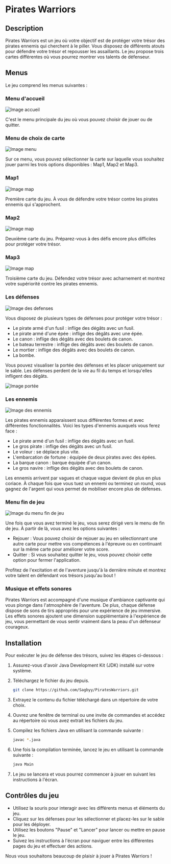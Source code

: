 # Pirates Warriors
## Description

Pirates Warriors est un jeu où votre objectif est de protéger votre trésor des pirates ennemis qui cherchent à le piller. Vous disposez de différents atouts pour défendre votre trésor et repousser les assaillants. Le jeu propose trois cartes différentes où vous pourrez montrer vos talents de défenseur.

## Menus

Le jeu comprend les menus suivantes :

### Menu d'accueil

![Image accueil](/assets/Images/readmeImages/image1.png)

C'est le menu principale du jeu où vous pouvez choisir de jouer ou de quitter.

### Menu de choix de carte

![Image menu](/assets/Images/readmeImages/image2.png)

Sur ce menu, vous pouvez sélectionner la carte sur laquelle vous souhaitez jouer parmi les trois options disponibles : Map1, Map2 et Map3.

### Map1

![Image map](/assets/Images/readmeImages/image3.png)

Première carte du jeu. À vous de défendre votre trésor contre les pirates ennemis qui s'approchent.

### Map2

![Image map](/assets/Images/readmeImages/image4.png)

Deuxième carte du jeu. Préparez-vous à des défis encore plus difficiles pour protéger votre trésor.

### Map3

![Image map](/assets/Images/readmeImages/image5.png)

Troisième carte du jeu. Défendez votre trésor avec acharnement et montrez votre supériorité contre les pirates ennemis.

### Les défenses

![Image des defenses](/assets/Images/readmeImages/image6.png)

Vous disposez de plusieurs types de défenses pour protéger votre trésor :

- Le pirate armé d'un fusil : inflige des dégâts avec un fusil.
- Le pirate armé d'une épée : inflige des dégâts avec une épée.
- Le canon : inflige des dégâts avec des boulets de canon.
- Le bateau terrestre : inflige des dégâts avec des boulets de canon.
- Le mortier : inflige des dégâts avec des boulets de canon.
- La bombe.

Vous pouvez visualiser la portée des défenses et les placer uniquement sur le sable. Les défenses perdent de la vie au fil du temps et lorsqu'elles infligent des dégâts.

![Image portée](/assets/Images/readmeImages/image7.png)

### Les ennemis

![Image des ennemis](/assets/Images/readmeImages/image8.png)

Les pirates ennemis apparaissent sous différentes formes et avec différentes fonctionnalités. Voici les types d'ennemis auxquels vous ferez face :

- Le pirate armé d'un fusil : inflige des dégâts avec un fusil.
- Le gros pirate : inflige des dégâts avec un fusil.
- Le voleur : se déplace plus vite.
- L'embarcation de fortune : équipée de deux pirates avec des épées.
- La barque canon : barque équipée d'un canon.
- Le gros navire : inflige des dégâts avec des boulets de canon.

Les ennemis arrivent par vagues et chaque vague devient de plus en plus coriace. À chaque fois que vous tuez un ennemi ou terminez un round, vous gagnez de l'argent qui vous permet de mobiliser encore plus de défenses.

### Menu fin de jeu

![Image du menu fin de jeu](/assets/Images/readmeImages/image9.png)

Une fois que vous avez terminé le jeu, vous serez dirigé vers le menu de fin de jeu. À partir de là, vous avez les options suivantes :

- Rejouer : Vous pouvez choisir de rejouer au jeu en sélectionnant une autre carte pour mettre vos compétences à l'épreuve ou en continuant sur la même carte pour améliorer votre score.
- Quitter : Si vous souhaitez quitter le jeu, vous pouvez choisir cette option pour fermer l'application.

Profitez de l'excitation et de l'aventure jusqu'à la dernière minute et montrez votre talent en défendant vos trésors jusqu'au bout !

### Musique et effets sonores

Pirates Warriors est accompagné d'une musique d'ambiance captivante qui vous plonge dans l'atmosphère de l'aventure. De plus, chaque défense dispose de sons de tirs appropriés pour une expérience de jeu immersive. Les effets sonores ajoutent une dimension supplémentaire à l'expérience de jeu, vous permettant de vous sentir vraiment dans la peau d'un défenseur courageux.

## Installation

Pour exécuter le jeu de défense des trésors, suivez les étapes ci-dessous :

1. Assurez-vous d'avoir Java Development Kit (JDK) installé sur votre système.
2. Téléchargez le fichier du jeu depuis.
    ```bash
    git clone https://github.com/Sagbyy/PiratesWarriors.git
    ```
3. Extrayez le contenu du fichier téléchargé dans un répertoire de votre choix.
4. Ouvrez une fenêtre de terminal ou une invite de commandes et accédez au répertoire où vous avez extrait les fichiers du jeu.
5. Compilez les fichiers Java en utilisant la commande suivante :

   ```bash
   javac *.java
   ```

6. Une fois la compilation terminée, lancez le jeu en utilisant la commande suivante :

   ```bash
   java Main
   ```

7. Le jeu se lancera et vous pourrez commencer à jouer en suivant les instructions à l'écran.

## Contrôles du jeu

- Utilisez la souris pour interagir avec les différents menus et éléments du jeu.
- Cliquez sur les défenses pour les sélectionner et placez-les sur le sable pour les déployer.
- Utilisez les boutons "Pause" et "Lancer" pour lancer ou mettre en pause le jeu.
- Suivez les instructions à l'écran pour naviguer entre les différentes pages du jeu et effectuer des actions.

Nous vous souhaitons beaucoup de plaisir à jouer à Pirates Warriors !